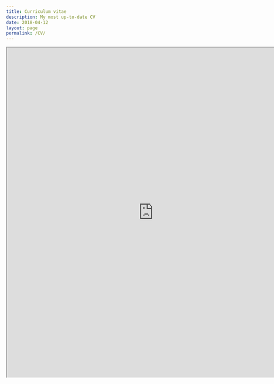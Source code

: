 ```yaml
---
title: Curriculum vitae
description: My most up-to-date CV
date: 2018-04-12
layout: page
permalink: /CV/
---
```


<iframe src="https://drive.google.com/file/d/1AsDLdKBvvGiS9gPnTGM7De6KU9tb7WRZ/preview" width="800" height="900"></ifram>
